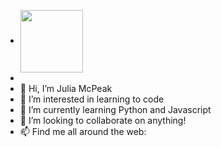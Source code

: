 - <a href="URL_REDIRECT" target="blank"><img align="center" src="https://media-public.canva.com/FHMoQ/MAE2K2FHMoQ/1/s.jpg" height="100" /></a>
- 
- 👋 Hi, I’m Julia McPeak
- 👀 I’m interested in learning to code
- 🌱 I’m currently learning Python and Javascript 
- 💞️ I’m looking to collaborate on anything! 
- 📫 Find me all around the web:




<!---
jkmcpeak/jkmcpeak is a ✨ special ✨ repository because its `README.md` (this file) appears on your GitHub profile.
You can click the Preview link to take a look at your changes.
--->
